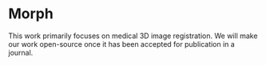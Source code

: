 # Morph
This work primarily focuses on medical 3D image registration. 
We will make our work open-source once it has been accepted for publication in a journal.
